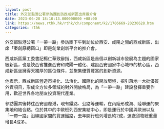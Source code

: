 ```yaml
---
layout: post
title: 外交部駐港公署參訪團到訪西咸新區出席推介會
date: 2023-06-28 18:10:13.000000000 +08:00
link: https://news.rthk.hk/rthk/ch/component/k2/1706669-20230628.htm
categories: rthk
---
```


外交部駐港公署「一帶一路」參訪團下午到訪位於西安、咸陽之間的西咸新區，出席「秦創原總窗口」即是創業創新平台的推介會。

西咸新區黨工委書記楊仁華致辭指，西咸新區是首個以創新城市發展為主題的國家級新區，也是陝西省推進西安和咸陽一體化、建設西安國家中心城市的核心區，西咸新區坐擁得天獨厚的區位條件，並聚集優質豐富的創新資源。

他表示，西咸新區營造市場化、法治化、國際化的開放環境，招引落地一大批優質外資項目，形成全方位多領域的對外開放格局，為「一帶一路」建設發揮重要作用，歡迎世界各地朋友投資現代產業。

參訪團其後轉往西安國際港，現有鐵路、公路等運輸，在內陸形成海、陸聯運的聚集地和結合點。位於其中的中歐班列西安集結中心，即是運行於中國與歐洲以及「一帶一路」沿線國家間的貨運鐵路，去年開行班列增長約2成，運送貨物總重量增長4成多。
